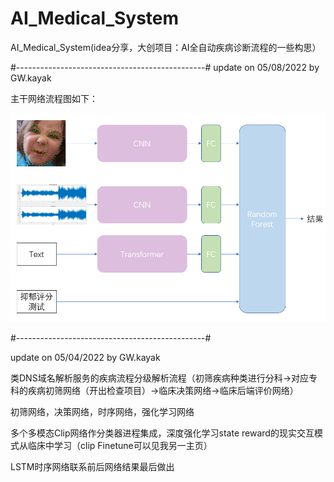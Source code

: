 # AI_Medical_System
AI_Medical_System(idea分享，大创项目：AI全自动疾病诊断流程的一些构思）

#-----------------------------------------------#
update on 05/08/2022 by GW.kayak


主干网络流程图如下：

![Imgur](https://github.com/kay-cottage/AI_Medical_System/blob/main/1%20(2).png)

#-----------------------------------------------#


update on 05/04/2022 by GW.kayak

类DNS域名解析服务的疾病流程分级解析流程（初筛疾病种类进行分科->对应专科的疾病初筛网络（开出检查项目）->临床决策网络->临床后端评价网络）

初筛网络，决策网络，时序网络，强化学习网络

多个多模态Clip网络作分类器进程集成，深度强化学习state reward的现实交互模式从临床中学习（clip Finetune可以见我另一主页）

LSTM时序网络联系前后网络结果最后做出
